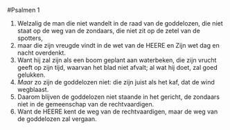 #Psalmen 1
1. Welzalig de man die niet wandelt in de raad van de goddelozen, die niet staat op de weg van de zondaars, die niet zit op de zetel van de spotters, 
2. maar die zijn vreugde vindt in de wet van de HEERE en Zijn wet dag en nacht overdenkt. 
3. Want hij zal zijn als een boom geplant aan waterbeken, die zijn vrucht geeft op zijn tijd, waarvan het blad niet afvalt; al wat hij doet, zal goed gelukken. 
4. *Maar* zo zijn de goddelozen niet: die zijn juist als het kaf, dat de wind wegblaast. 
5. Daarom blijven de goddelozen niet staande in het gericht, de zondaars niet in de gemeenschap van de rechtvaardigen. 
6. Want de HEERE kent de weg van de rechtvaardigen, maar de weg van de goddelozen zal vergaan.
